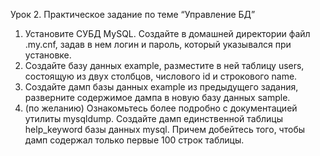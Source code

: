 Урок 2. Практическое задание по теме “Управление БД”
1. Установите СУБД MySQL. Создайте в домашней директории файл .my.cnf, задав в нем логин и пароль, который указывался при установке.
2. Создайте базу данных example, разместите в ней таблицу users, состоящую из двух столбцов, числового id и строкового name.
3. Создайте дамп базы данных example из предыдущего задания, разверните содержимое дампа в новую базу данных sample.
4. (по желанию) Ознакомьтесь более подробно с документацией утилиты mysqldump. 
Создайте дамп единственной таблицы help_keyword базы данных mysql. Причем добейтесь того, чтобы дамп содержал только 
первые 100 строк таблицы.
